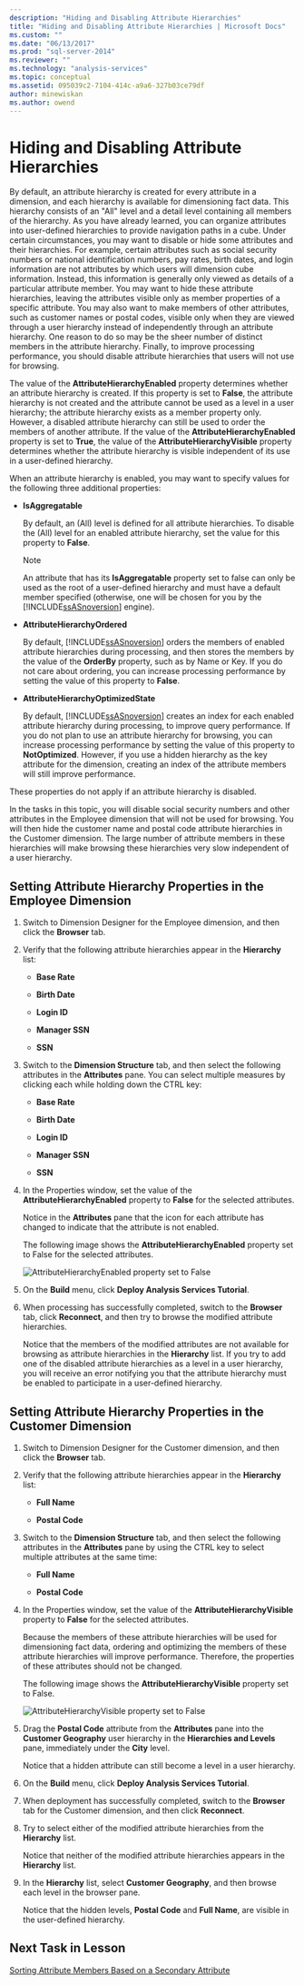 ```yaml
---
description: "Hiding and Disabling Attribute Hierarchies"
title: "Hiding and Disabling Attribute Hierarchies | Microsoft Docs"
ms.custom: ""
ms.date: "06/13/2017"
ms.prod: "sql-server-2014"
ms.reviewer: ""
ms.technology: "analysis-services"
ms.topic: conceptual
ms.assetid: 095039c2-7104-414c-a9a6-327b03ce79df
author: minewiskan
ms.author: owend
---
```

# Hiding and Disabling Attribute Hierarchies
  By default, an attribute hierarchy is created for every attribute in a dimension, and each hierarchy is available for dimensioning fact data. This hierarchy consists of an "All" level and a detail level containing all members of the hierarchy. As you have already learned, you can organize attributes into user-defined hierarchies to provide navigation paths in a cube. Under certain circumstances, you may want to disable or hide some attributes and their hierarchies. For example, certain attributes such as social security numbers or national identification numbers, pay rates, birth dates, and login information are not attributes by which users will dimension cube information. Instead, this information is generally only viewed as details of a particular attribute member. You may want to hide these attribute hierarchies, leaving the attributes visible only as member properties of a specific attribute. You may also want to make members of other attributes, such as customer names or postal codes, visible only when they are viewed through a user hierarchy instead of independently through an attribute hierarchy. One reason to do so may be the sheer number of distinct members in the attribute hierarchy. Finally, to improve processing performance, you should disable attribute hierarchies that users will not use for browsing.

 The value of the **AttributeHierarchyEnabled** property determines whether an attribute hierarchy is created. If this property is set to **False**, the attribute hierarchy is not created and the attribute cannot be used as a level in a user hierarchy; the attribute hierarchy exists as a member property only. However, a disabled attribute hierarchy can still be used to order the members of another attribute. If the value of the **AttributeHierarchyEnabled** property is set to **True**, the value of the **AttributeHierarchyVisible** property determines whether the attribute hierarchy is visible independent of its use in a user-defined hierarchy.

 When an attribute hierarchy is enabled, you may want to specify values for the following three additional properties:

-   **IsAggregatable**

     By default, an (All) level is defined for all attribute hierarchies. To disable the (All) level for an enabled attribute hierarchy, set the value for this property to **False**.

    > [!NOTE]
    >  An attribute that has its **IsAggregatable** property set to false can only be used as the root of a user-defined hierarchy and must have a default member specified (otherwise, one will be chosen for you by the [!INCLUDE[ssASnoversion](../includes/ssasnoversion-md.md)] engine).

-   **AttributeHierarchyOrdered**

     By default, [!INCLUDE[ssASnoversion](../includes/ssasnoversion-md.md)] orders the members of enabled attribute hierarchies during processing, and then stores the members by the value of the **OrderBy** property, such as by Name or Key. If you do not care about ordering, you can increase processing performance by setting the value of this property to **False**.

-   **AttributeHierarchyOptimizedState**

     By default, [!INCLUDE[ssASnoversion](../includes/ssasnoversion-md.md)] creates an index for each enabled attribute hierarchy during processing, to improve query performance. If you do not plan to use an attribute hierarchy for browsing, you can increase processing performance by setting the value of this property to **NotOptimized**. However, if you use a hidden hierarchy as the key attribute for the dimension, creating an index of the attribute members will still improve performance.

 These properties do not apply if an attribute hierarchy is disabled.

 In the tasks in this topic, you will disable social security numbers and other attributes in the Employee dimension that will not be used for browsing. You will then hide the customer name and postal code attribute hierarchies in the Customer dimension. The large number of attribute members in these hierarchies will make browsing these hierarchies very slow independent of a user hierarchy.

## Setting Attribute Hierarchy Properties in the Employee Dimension

1.  Switch to Dimension Designer for the Employee dimension, and then click the **Browser** tab.

2.  Verify that the following attribute hierarchies appear in the **Hierarchy** list:

    -   **Base Rate**

    -   **Birth Date**

    -   **Login ID**

    -   **Manager SSN**

    -   **SSN**

3.  Switch to the **Dimension Structure** tab, and then select the following attributes in the **Attributes** pane. You can select multiple measures by clicking each while holding down the CTRL key:

    -   **Base Rate**

    -   **Birth Date**

    -   **Login ID**

    -   **Manager SSN**

    -   **SSN**

4.  In the Properties window, set the value of the **AttributeHierarchyEnabled** property to **False** for the selected attributes.

     Notice in the **Attributes** pane that the icon for each attribute has changed to indicate that the attribute is not enabled.

     The following image shows the **AttributeHierarchyEnabled** property set to False for the selected attributes.

     ![AttributeHierarchyEnabled property set to False](../../2014/tutorials/media/l4-hierarchyenabled-1.gif "AttributeHierarchyEnabled property set to False")

5.  On the **Build** menu, click **Deploy Analysis Services Tutorial**.

6.  When processing has successfully completed, switch to the **Browser** tab, click **Reconnect**, and then try to browse the modified attribute hierarchies.

     Notice that the members of the modified attributes are not available for browsing as attribute hierarchies in the **Hierarchy** list. If you try to add one of the disabled attribute hierarchies as a level in a user hierarchy, you will receive an error notifying you that the attribute hierarchy must be enabled to participate in a user-defined hierarchy.

## Setting Attribute Hierarchy Properties in the Customer Dimension

1.  Switch to Dimension Designer for the Customer dimension, and then click the **Browser** tab.

2.  Verify that the following attribute hierarchies appear in the **Hierarchy** list:

    -   **Full Name**

    -   **Postal Code**

3.  Switch to the **Dimension Structure** tab, and then select the following attributes in the **Attributes** pane by using the CTRL key to select multiple attributes at the same time:

    -   **Full Name**

    -   **Postal Code**

4.  In the Properties window, set the value of the **AttributeHierarchyVisible** property to **False** for the selected attributes.

     Because the members of these attribute hierarchies will be used for dimensioning fact data, ordering and optimizing the members of these attribute hierarchies will improve performance. Therefore, the properties of these attributes should not be changed.

     The following image shows the **AttributeHierarchyVisible** property set to False.

     ![AttributeHierarchyVisible property set to False](../../2014/tutorials/media/l4-hierarchyvisible-1.gif "AttributeHierarchyVisible property set to False")

5.  Drag the **Postal Code** attribute from the **Attributes** pane into the **Customer Geography** user hierarchy in the **Hierarchies and Levels** pane, immediately under the **City** level.

     Notice that a hidden attribute can still become a level in a user hierarchy.

6.  On the **Build** menu, click **Deploy Analysis Services Tutorial**.

7.  When deployment has successfully completed, switch to the **Browser** tab for the Customer dimension, and then click **Reconnect**.

8.  Try to select either of the modified attribute hierarchies from the **Hierarchy** list.

     Notice that neither of the modified attribute hierarchies appears in the **Hierarchy** list.

9. In the **Hierarchy** list, select **Customer Geography**, and then browse each level in the browser pane.

     Notice that the hidden levels, **Postal Code** and **Full Name**, are visible in the user-defined hierarchy.

## Next Task in Lesson
 [Sorting Attribute Members Based on a Secondary Attribute](lesson-4-5-sorting-attribute-members-based-on-a-secondary-attribute.md)


